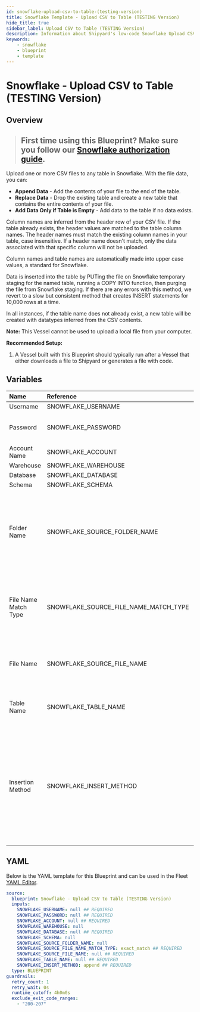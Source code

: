 ```yaml
---
id: snowflake-upload-csv-to-table-(testing-version)
title: Snowflake Template - Upload CSV to Table (TESTING Version)
hide_title: true
sidebar_label: Upload CSV to Table (TESTING Version)
description: Information about Shipyard's low-code Snowflake Upload CSV to Table (TESTING Version) blueprint. Upload a CSV file to any table in Snowflake. With the file data, you can create a new table, overwrite the existing table, or append to the end of the table.
keywords:
    - snowflake
    - blueprint
    - template
---
```


# Snowflake - Upload CSV to Table (TESTING Version)

## Overview

> ## **First time using this Blueprint? Make sure you follow our [Snowflake authorization guide](https://www.shipyardapp.com/docs/blueprint-library/snowflake/snowflake-authorization/)**.

Upload one or more CSV files to any table in Snowflake. With the file data, you can:
- **Append Data** - Add the contents of your file to the end of the table.
- **Replace Data** - Drop the existing table and create a new table that contains the entire contents of your file.
- **Add Data Only if Table is Empty** - Add data to the table if no data exists.

Column names are inferred from the header row of your CSV file. If the table already exists, the header values are matched to the table column names. The header names must match the existing column names in your table, case insensitive. If a header name doesn't match, only the data associated with that specific column will not be uploaded.

Column names and table names are automatically made into upper case values, a standard for Snowflake.

Data is inserted into the table by PUTing the file on Snowflake temporary staging for the named table, running a COPY INTO function, then purging the file from Snowflake staging. If there are any errors with this method, we revert to a slow but consistent method that creates INSERT statements for 10,000 rows at a time.

In all instances, if the table name does not already exist, a new table will be created with datatypes inferred from the CSV contents.

**Note:** This Vessel cannot be used to upload a local file from your computer.

**Recommended Setup:**

1. A Vessel built with this Blueprint should typically run after a Vessel that either downloads a file to Shipyard or generates a file with code. 




## Variables

| Name | Reference | Type | Required | Default | Options | Description |
|:---|:---|:---|:---|:---|:---|:---|
| Username | SNOWFLAKE_USERNAME | Alphanumeric | :white_check_mark: | - | - | - |
| Password | SNOWFLAKE_PASSWORD | Password | :white_check_mark: | - | - | Password for the provided username |
| Account Name | SNOWFLAKE_ACCOUNT | Alphanumeric | :white_check_mark: | - | - | - |
| Warehouse | SNOWFLAKE_WAREHOUSE | Alphanumeric | :heavy_minus_sign: | - | - | - |
| Database | SNOWFLAKE_DATABASE | Alphanumeric | :white_check_mark: | - | - | - |
| Schema | SNOWFLAKE_SCHEMA | Alphanumeric | :heavy_minus_sign: | - | - | - |
| Folder Name | SNOWFLAKE_SOURCE_FOLDER_NAME | Alphanumeric | :heavy_minus_sign: | - | - | Folder where the file to upload can be found. Leaving blank will search in the current working directory. |
| File Name Match Type | SNOWFLAKE_SOURCE_FILE_NAME_MATCH_TYPE | Select | :white_check_mark: | `exact_match` | Exact Match: `exact_match`<br></br><br></br>Regex Match: `regex_match` | Determines if the text in "File Name" will match to one or multiple files. |
| File Name | SNOWFLAKE_SOURCE_FILE_NAME | Alphanumeric | :white_check_mark: | - | - | Name of the file to upload to the specified table |
| Table Name | SNOWFLAKE_TABLE_NAME | Alphanumeric | :white_check_mark: | - | - | Name of the table where you want data inserted |
| Insertion Method | SNOWFLAKE_INSERT_METHOD | Select | :white_check_mark: | `append` | Append Data: `append`<br></br><br></br>Replace Data: `replace`<br></br><br></br>Add Data Only if Table is Empty: `fail` | Determines how the data in your file will be added to the table |


## YAML

Below is the YAML template for this Blueprint and can be used in the Fleet [YAML Editor](../../reference/fleets/yaml-editor.md).

```yaml
source:
  blueprint: Snowflake - Upload CSV to Table (TESTING Version)
  inputs:
    SNOWFLAKE_USERNAME: null ## REQUIRED
    SNOWFLAKE_PASSWORD: null ## REQUIRED
    SNOWFLAKE_ACCOUNT: null ## REQUIRED
    SNOWFLAKE_WAREHOUSE: null 
    SNOWFLAKE_DATABASE: null ## REQUIRED
    SNOWFLAKE_SCHEMA: null 
    SNOWFLAKE_SOURCE_FOLDER_NAME: null 
    SNOWFLAKE_SOURCE_FILE_NAME_MATCH_TYPE: exact_match ## REQUIRED
    SNOWFLAKE_SOURCE_FILE_NAME: null ## REQUIRED
    SNOWFLAKE_TABLE_NAME: null ## REQUIRED
    SNOWFLAKE_INSERT_METHOD: append ## REQUIRED
  type: BLUEPRINT
guardrails:
  retry_count: 1
  retry_wait: 0s
  runtime_cutoff: 4h0m0s
  exclude_exit_code_ranges:
    - "200-207"
```
